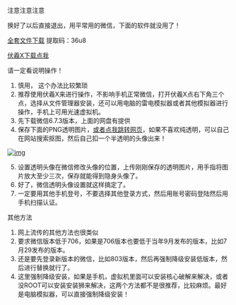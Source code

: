 注意注意注意

换好了以后直接退出，用平常用的微信，下面的软件就没用了！

[全套文件下载](https://aming.lanzouj.com/b05kaxyng) 提取码：36u8

[伏羲X下载点我](https://www.coolapk.com/apk/io.virtualapp.sandvxposed) 

请一定看说明操作！

1. 慎用， 这个办法比较繁琐 
2. 推荐使用伏羲X来进行操作，不影响手机正常微信，打开伏羲X点右下角三个点，选择从文件管理器安装，还可以用电脑的雷电模拟器或者其他模拟器进行操作，手机上可用光速虚拟机。
3. 先下载微信6.7.3版本，上面的网盘有提供 
4. 保存下面的PNG透明图片，[或者点我跳转网页](https://img06.mifile.cn/v1/MI_542ED8B1722DC/44fead714ca9ddbe3141d74f79654f13.png)，如果不喜欢纯透明，可以自己在网站搜索抠图，然后自己扣一个半透明的头像出来！

[![img](http://www.aishoujizy.com/upload/1/888552/images/20220920/20220920125493389338.png)](http://www.aishoujizy.com/upload/1/888552/images/20220920/20220920125493389338.png)



5. 设置透明头像在微信修改头像的位置，上传刚刚保存的透明图片，用手指将图片放大至少三次，保存就能得到隐身头像了。 
6. 好了，微信透明头像设置就这样搞定了。
7. 一定要用其他手机登号，不要选择其他登录方式，然后用账号密码登陆然后用手机扫描认证。



其他方法

1. 网上流传的其他方法也很类似
2. 要求微信版本低于706，如果是706版本也要低于当年9月发布的版本，比如7月29发布的版本。
3. 还是要先登录新版本的微信，比如803版本，然后再强制降级安装低版本，然后进行替换就行了。
4. 这里强制降级安装，如果是手机，虚拟机里面可以安装核心破解来解决，或者没ROOT可以安装安装狮来解决，这两个方法都不是很推荐，比较麻烦。最好是电脑模拟器，可以直接强制降级安装！